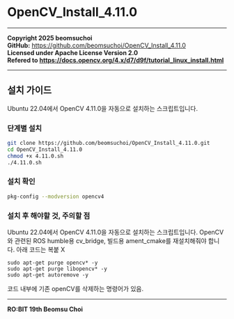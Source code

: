 # OpenCV_Install_4.11.0

---

**Copyright 2025 beomsuchoi**  
**GitHub:** https://github.com/beomsuchoi/OpenCV_Install_4.11.0  
**Licensed under Apache License Version 2.0**  
**Refered to https://docs.opencv.org/4.x/d7/d9f/tutorial_linux_install.html**  

---

## 설치 가이드

Ubuntu 22.04에서 OpenCV 4.11.0을 자동으로 설치하는 스크립트입니다.


### 단계별 설치
```bash
git clone https://github.com/beomsuchoi/OpenCV_Install_4.11.0.git
cd OpenCV_Install_4.11.0
chmod +x 4.11.0.sh
./4.11.0.sh
```

### 설치 확인
```bash
pkg-config --modversion opencv4
```

### 설치 후 해야할 것, 주의할 점

Ubuntu 22.04에서 OpenCV 4.11.0을 자동으로 설치하는 스크립트입니다. OpenCV와 관련된 ROS humble용 cv_bridge, 빌드용 ament_cmake를 재설치해줘야 합니다. 아래 코드는 복붙 X
```
sudo apt-get purge opencv* -y
sudo apt-get purge libopencv* -y
sudo apt-get autoremove -y
```

코드 내부에 기존 openCV를 삭제하는 명령어가 있음.

---

**RO:BIT 19th Beomsu Choi**
